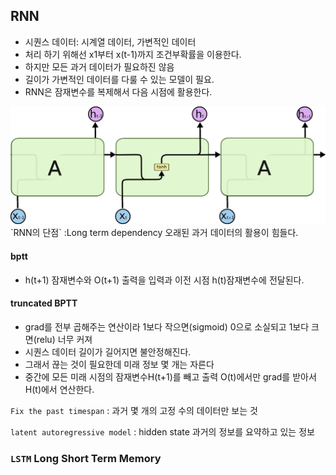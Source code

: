 ## RNN
- 시퀀스 데이터: 시계열 데이터, 가변적인 데이터
- 처리 하기 위해선 x1부터 x(t-1)까지 조건부확률을 이용한다.
- 하지만 모든 과거 데이터가 필요하진 않음
- 길이가 가변적인 데이터를 다룰 수 있는 모델이 필요.
- RNN은 잠재변수를 복제해서 다음 시점에 활용한다.
<img src=image/RNN.PNG>
`RNN의 단점` :Long term dependency 오래된 과거 데이터의 활용이 힘들다.

#### bptt
- h(t+1) 잠재변수와 O(t+1) 출력을 입력과 이전 시점 h(t)잠재변수에 전달된다.

#### truncated BPTT
- grad를 전부 곱해주는 연산이라 1보다 작으면(sigmoid) 0으로 소실되고 1보다 크면(relu) 너무 커져
- 시퀀스 데이터 길이가 길어지면 불안정해진다.
- 그래서 끊는 것이 필요한데 미래 정보 몇 개는 자른다
- 중간에 모든 미래 시점의 잠재변수H(t+1)를 빼고 출력 O(t)에서만 grad를 받아서 H(t)에서 연산한다.

`Fix the past timespan` : 과거 몇 개의 고정 수의 데이터만 보는 것

`latent autoregressive model` : hidden state 과거의 정보를 요약하고 있는 정보

### `LSTM` Long Short Term Memory








































